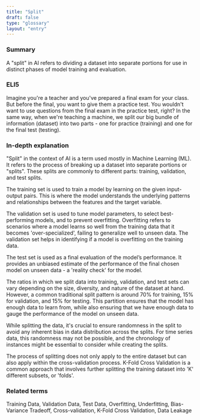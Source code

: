 ```yaml
---
title: "Split"
draft: false
type: "glossary"
layout: "entry"
---
```


### Summary
A "split" in AI refers to dividing a dataset into separate portions for use in distinct phases of model training and evaluation.

### ELI5
Imagine you're a teacher and you've prepared a final exam for your class. But before the final, you want to give them a practice test. You wouldn't want to use questions from the final exam in the practice test, right? In the same way, when we're teaching a machine, we split our big bundle of information (dataset) into two parts - one for practice (training) and one for the final test (testing).

### In-depth explanation
"Split" in the context of AI is a term used mostly in Machine Learning (ML). It refers to the process of breaking up a dataset into separate portions or "splits". These splits are commonly to different parts: training, validation, and test splits. 

The training set is used to train a model by learning on the given input-output pairs. This is where the model understands the underlying patterns and relationships between the features and the target variable.

The validation set is used to tune model parameters, to select best-performing models, and to prevent overfitting. Overfitting refers to scenarios where a model learns so well from the training data that it becomes 'over-specialized', failing to generalize well to unseen data. The validation set helps in identifying if a model is overfitting on the training data.

The test set is used as a final evaluation of the model’s performance. It provides an unbiased estimate of the performance of the final chosen model on unseen data - a 'reality check' for the model.

The ratios in which we split data into training, validation, and test sets can vary depending on the size, diversity, and nature of the dataset at hand. However, a common traditional split pattern is around 70% for training, 15% for validation, and 15% for testing. This partition ensures that the model has enough data to learn from, while also ensuring that we have enough data to gauge the performance of the model on unseen data.

While splitting the data, it's crucial to ensure randomness in the split to avoid any inherent bias in data distribution across the splits. For time series data, this randomness may not be possible, and the chronology of instances might be essential to consider while creating the splits.

The process of splitting does not only apply to the entire dataset but can also apply within the cross-validation process. K-Fold Cross Validation is a common approach that involves further splitting the training dataset into 'K' different subsets, or 'folds'.

### Related terms
Training Data, Validation Data, Test Data, Overfitting, Underfitting, Bias-Variance Tradeoff, Cross-validation, K-Fold Cross Validation, Data Leakage
